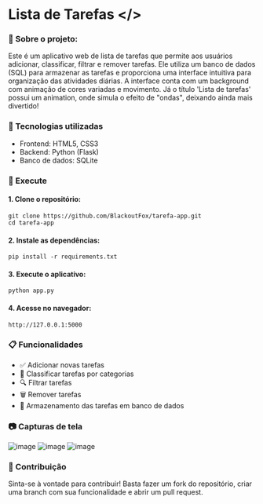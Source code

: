 # Lista de Tarefas </>

### 📌 Sobre o projeto:
Este é um aplicativo web de lista de tarefas que permite aos usuários adicionar, classificar, filtrar e remover tarefas. Ele utiliza um banco de dados (SQL) para armazenar as tarefas e proporciona uma interface intuitiva para organização das atividades diárias. 
A interface conta com um background com animação de cores variadas e movimento. Já o título 'Lista de tarefas' possui um animation, onde simula o efeito de "ondas", deixando ainda mais divertido!

### 🚀 Tecnologias utilizadas
- Frontend: HTML5, CSS3
- Backend: Python (Flask)
- Banco de dados: SQLite

### 🔧 Execute 
#### 1. Clone o repositório:
```git clone https://github.com/BlackoutFox/tarefa-app.git ```  
```cd tarefa-app```
#### 2. Instale as dependências:
```pip install -r requirements.txt```
#### 3. Execute o aplicativo:
```python app.py```
#### 4. Acesse no navegador:
```http://127.0.0.1:5000```

### 📋 Funcionalidades
- ✅ Adicionar novas tarefas
- 🎨 Classificar tarefas por categorias
- 🔍 Filtrar tarefas
- 🗑️ Remover tarefas
- 📂 Armazenamento das tarefas em banco de dados

### 📷 Capturas de tela
![image](https://github.com/user-attachments/assets/b8970ece-9a15-4fa8-a3db-8f2d8cc0336d)
![image](https://github.com/user-attachments/assets/4579c246-f183-4d15-87a9-76441a07a2de)
![image](https://github.com/user-attachments/assets/da3c3eb6-c805-40cb-8248-ddb9427cd90b)





### 🤝 Contribuição
Sinta-se à vontade para contribuir! Basta fazer um fork do repositório, criar uma branch com sua funcionalidade e abrir um pull request.
